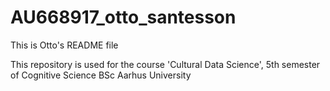 # AU668917_otto_santesson

This is Otto's README file

This repository is used for the course 'Cultural Data Science', 5th semester of Cognitive Science BSc Aarhus University
